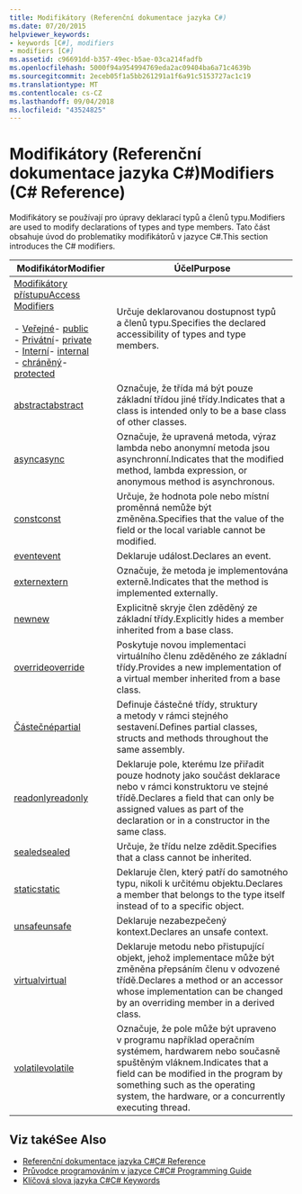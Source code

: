```yaml
---
title: Modifikátory (Referenční dokumentace jazyka C#)
ms.date: 07/20/2015
helpviewer_keywords:
- keywords [C#], modifiers
- modifiers [C#]
ms.assetid: c96691dd-b357-49ec-b5ae-03ca214fadfb
ms.openlocfilehash: 5000f94a954994769eda2ac09404ba6a71c4639b
ms.sourcegitcommit: 2eceb05f1a5bb261291a1f6a91c5153727ac1c19
ms.translationtype: MT
ms.contentlocale: cs-CZ
ms.lasthandoff: 09/04/2018
ms.locfileid: "43524825"
---
```

# <a name="modifiers-c-reference"></a><span data-ttu-id="527c1-102">Modifikátory (Referenční dokumentace jazyka C#)</span><span class="sxs-lookup"><span data-stu-id="527c1-102">Modifiers (C# Reference)</span></span>
<span data-ttu-id="527c1-103">Modifikátory se používají pro úpravy deklarací typů a členů typu.</span><span class="sxs-lookup"><span data-stu-id="527c1-103">Modifiers are used to modify declarations of types and type members.</span></span> <span data-ttu-id="527c1-104">Tato část obsahuje úvod do problematiky modifikátorů v jazyce C#.</span><span class="sxs-lookup"><span data-stu-id="527c1-104">This section introduces the C# modifiers.</span></span>  
  
|<span data-ttu-id="527c1-105">Modifikátor</span><span class="sxs-lookup"><span data-stu-id="527c1-105">Modifier</span></span>|<span data-ttu-id="527c1-106">Účel</span><span class="sxs-lookup"><span data-stu-id="527c1-106">Purpose</span></span>|  
|--------------|-------------|  
|[<span data-ttu-id="527c1-107">Modifikátory přístupu</span><span class="sxs-lookup"><span data-stu-id="527c1-107">Access Modifiers</span></span>](../../../csharp/language-reference/keywords/access-modifiers.md)<br /><br /> <span data-ttu-id="527c1-108">-   [Veřejné](../../../csharp/language-reference/keywords/public.md)</span><span class="sxs-lookup"><span data-stu-id="527c1-108">-   [public](../../../csharp/language-reference/keywords/public.md)</span></span><br /><span data-ttu-id="527c1-109">-   [Privátní](../../../csharp/language-reference/keywords/private.md)</span><span class="sxs-lookup"><span data-stu-id="527c1-109">-   [private](../../../csharp/language-reference/keywords/private.md)</span></span><br /><span data-ttu-id="527c1-110">-   [Interní](../../../csharp/language-reference/keywords/internal.md)</span><span class="sxs-lookup"><span data-stu-id="527c1-110">-   [internal](../../../csharp/language-reference/keywords/internal.md)</span></span><br /><span data-ttu-id="527c1-111">-   [chráněný](../../../csharp/language-reference/keywords/protected.md)</span><span class="sxs-lookup"><span data-stu-id="527c1-111">-   [protected](../../../csharp/language-reference/keywords/protected.md)</span></span>|<span data-ttu-id="527c1-112">Určuje deklarovanou dostupnost typů a členů typu.</span><span class="sxs-lookup"><span data-stu-id="527c1-112">Specifies the declared accessibility of types and type members.</span></span>|  
|[<span data-ttu-id="527c1-113">abstract</span><span class="sxs-lookup"><span data-stu-id="527c1-113">abstract</span></span>](../../../csharp/language-reference/keywords/abstract.md)|<span data-ttu-id="527c1-114">Označuje, že třída má být pouze základní třídou jiné třídy.</span><span class="sxs-lookup"><span data-stu-id="527c1-114">Indicates that a class is intended only to be a base class of other classes.</span></span>|  
|[<span data-ttu-id="527c1-115">async</span><span class="sxs-lookup"><span data-stu-id="527c1-115">async</span></span>](../../../csharp/language-reference/keywords/async.md)|<span data-ttu-id="527c1-116">Označuje, že upravená metoda, výraz lambda nebo anonymní metoda jsou asynchronní.</span><span class="sxs-lookup"><span data-stu-id="527c1-116">Indicates that the modified method, lambda expression, or anonymous method is asynchronous.</span></span>|  
|[<span data-ttu-id="527c1-117">const</span><span class="sxs-lookup"><span data-stu-id="527c1-117">const</span></span>](../../../csharp/language-reference/keywords/const.md)|<span data-ttu-id="527c1-118">Určuje, že hodnota pole nebo místní proměnná nemůže být změněna.</span><span class="sxs-lookup"><span data-stu-id="527c1-118">Specifies that the value of the field or the local variable cannot be modified.</span></span>|  
|[<span data-ttu-id="527c1-119">event</span><span class="sxs-lookup"><span data-stu-id="527c1-119">event</span></span>](../../../csharp/language-reference/keywords/event.md)|<span data-ttu-id="527c1-120">Deklaruje událost.</span><span class="sxs-lookup"><span data-stu-id="527c1-120">Declares an event.</span></span>|  
|[<span data-ttu-id="527c1-121">extern</span><span class="sxs-lookup"><span data-stu-id="527c1-121">extern</span></span>](../../../csharp/language-reference/keywords/extern.md)|<span data-ttu-id="527c1-122">Označuje, že metoda je implementována externě.</span><span class="sxs-lookup"><span data-stu-id="527c1-122">Indicates that the method is implemented externally.</span></span>|  
|[<span data-ttu-id="527c1-123">new</span><span class="sxs-lookup"><span data-stu-id="527c1-123">new</span></span>](../../../csharp/language-reference/keywords/new.md)|<span data-ttu-id="527c1-124">Explicitně skryje člen zděděný ze základní třídy.</span><span class="sxs-lookup"><span data-stu-id="527c1-124">Explicitly hides a member inherited from a base class.</span></span>|  
|[<span data-ttu-id="527c1-125">override</span><span class="sxs-lookup"><span data-stu-id="527c1-125">override</span></span>](../../../csharp/language-reference/keywords/override.md)|<span data-ttu-id="527c1-126">Poskytuje novou implementaci virtuálního členu zděděného ze základní třídy.</span><span class="sxs-lookup"><span data-stu-id="527c1-126">Provides a new implementation of a virtual member inherited from a base class.</span></span>|  
|[<span data-ttu-id="527c1-127">Částečné</span><span class="sxs-lookup"><span data-stu-id="527c1-127">partial</span></span>](../../../csharp/language-reference/keywords/partial-type.md)|<span data-ttu-id="527c1-128">Definuje částečné třídy, struktury a metody v rámci stejného sestavení.</span><span class="sxs-lookup"><span data-stu-id="527c1-128">Defines partial classes, structs and methods throughout the same assembly.</span></span>|  
|[<span data-ttu-id="527c1-129">readonly</span><span class="sxs-lookup"><span data-stu-id="527c1-129">readonly</span></span>](../../../csharp/language-reference/keywords/readonly.md)|<span data-ttu-id="527c1-130">Deklaruje pole, kterému lze přiřadit pouze hodnoty jako součást deklarace nebo v rámci konstruktoru ve stejné třídě.</span><span class="sxs-lookup"><span data-stu-id="527c1-130">Declares a field that can only be assigned values as part of the declaration or in a constructor in the same class.</span></span>|  
|[<span data-ttu-id="527c1-131">sealed</span><span class="sxs-lookup"><span data-stu-id="527c1-131">sealed</span></span>](../../../csharp/language-reference/keywords/sealed.md)|<span data-ttu-id="527c1-132">Určuje, že třídu nelze zdědit.</span><span class="sxs-lookup"><span data-stu-id="527c1-132">Specifies that a class cannot be inherited.</span></span>|  
|[<span data-ttu-id="527c1-133">static</span><span class="sxs-lookup"><span data-stu-id="527c1-133">static</span></span>](../../../csharp/language-reference/keywords/static.md)|<span data-ttu-id="527c1-134">Deklaruje člen, který patří do samotného typu, nikoli k určitému objektu.</span><span class="sxs-lookup"><span data-stu-id="527c1-134">Declares a member that belongs to the type itself instead of to a specific object.</span></span>|  
|[<span data-ttu-id="527c1-135">unsafe</span><span class="sxs-lookup"><span data-stu-id="527c1-135">unsafe</span></span>](../../../csharp/language-reference/keywords/unsafe.md)|<span data-ttu-id="527c1-136">Deklaruje nezabezpečený kontext.</span><span class="sxs-lookup"><span data-stu-id="527c1-136">Declares an unsafe context.</span></span>|  
|[<span data-ttu-id="527c1-137">virtual</span><span class="sxs-lookup"><span data-stu-id="527c1-137">virtual</span></span>](../../../csharp/language-reference/keywords/virtual.md)|<span data-ttu-id="527c1-138">Deklaruje metodu nebo přistupující objekt, jehož implementace může být změněna přepsáním členu v odvozené třídě.</span><span class="sxs-lookup"><span data-stu-id="527c1-138">Declares a method or an accessor whose implementation can be changed by an overriding member in a derived class.</span></span>|  
|[<span data-ttu-id="527c1-139">volatile</span><span class="sxs-lookup"><span data-stu-id="527c1-139">volatile</span></span>](../../../csharp/language-reference/keywords/volatile.md)|<span data-ttu-id="527c1-140">Označuje, že pole může být upraveno v programu například operačním systémem, hardwarem nebo současně spuštěným vláknem.</span><span class="sxs-lookup"><span data-stu-id="527c1-140">Indicates that a field can be modified in the program by something such as the operating system, the hardware, or a concurrently executing thread.</span></span>|  
  
## <a name="see-also"></a><span data-ttu-id="527c1-141">Viz také</span><span class="sxs-lookup"><span data-stu-id="527c1-141">See Also</span></span>

- [<span data-ttu-id="527c1-142">Referenční dokumentace jazyka C#</span><span class="sxs-lookup"><span data-stu-id="527c1-142">C# Reference</span></span>](../../../csharp/language-reference/index.md)  
- [<span data-ttu-id="527c1-143">Průvodce programováním v jazyce C#</span><span class="sxs-lookup"><span data-stu-id="527c1-143">C# Programming Guide</span></span>](../../../csharp/programming-guide/index.md)  
- [<span data-ttu-id="527c1-144">Klíčová slova jazyka C#</span><span class="sxs-lookup"><span data-stu-id="527c1-144">C# Keywords</span></span>](../../../csharp/language-reference/keywords/index.md)
